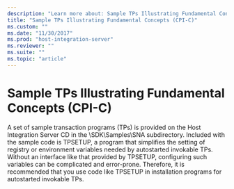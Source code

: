 ```yaml
---
description: "Learn more about: Sample TPs Illustrating Fundamental Concepts (CPI-C)"
title: "Sample TPs Illustrating Fundamental Concepts (CPI-C)"
ms.custom: ""
ms.date: "11/30/2017"
ms.prod: "host-integration-server"
ms.reviewer: ""
ms.suite: ""
ms.topic: "article"
---
```

# Sample TPs Illustrating Fundamental Concepts (CPI-C)
A set of sample transaction programs (TPs) is provided on the Host Integration Server CD in the \SDK\Samples\SNA subdirectory. Included with the sample code is TPSETUP, a program that simplifies the setting of registry or environment variables needed by autostarted invokable TPs. Without an interface like that provided by TPSETUP, configuring such variables can be complicated and error-prone. Therefore, it is recommended that you use code like TPSETUP in installation programs for autostarted invokable TPs.  
  
